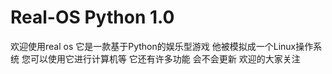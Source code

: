 # Real-OS Python 1.0
欢迎使用real os
它是一款基于Python的娱乐型游戏
他被模拟成一个Linux操作系统
您可以使用它进行计算机等
它还有许多功能
会不会更新
欢迎的大家关注
